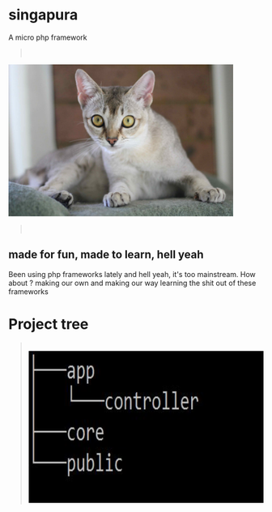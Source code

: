 # singapura
A micro php framework
> <br>
<img height="300px" src="https://github.com/stinkymonkeyph/singapura/blob/master/who.JPG"></img>
> <br>

## made for fun, made to learn, hell yeah
Been using php frameworks lately and hell yeah, it's too mainstream. How about ? making our own and making our way learning the shit out of these frameworks

# Project tree

> <br>
> <img height="300px" src="https://github.com/stinkymonkeyph/singapura/blob/master/tree.JPG"></img>
> <br>

